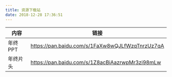 ```yaml
---
title: 资源下载站
date: 2018-12-28 17:36:51
---
```

| 内容 | 链接 |
| ---| --- |
| 年终PPT | https://pan.baidu.com/s/1FaXw8wQJLfWzqTnrzUz7qA |
| 年终片头 | https://pan.baidu.com/s/1Z8acBiAazrwpMr3zi98mLw |